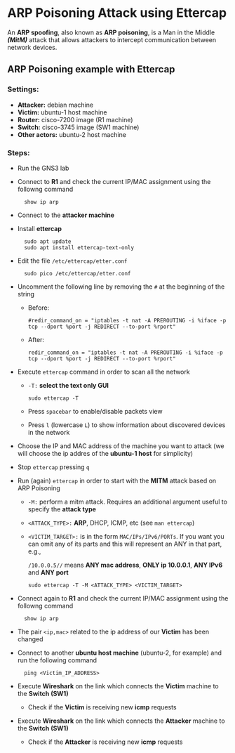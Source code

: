 # **ARP Poisoning Attack** using **Ettercap**

An **ARP spoofing**, also known as **ARP poisoning**, is a Man in the Middle _**(MitM)**_ attack that allows attackers to intercept communication between network devices.

## ARP Poisoning example with Ettercap
### Settings:
 * **Attacker:** debian machine
 * **Victim:** ubuntu-1 host machine
 * **Router:** cisco-7200 image (R1 machine)
 * **Switch:** cisco-3745 image (SW1 machine)
 * **Other actors:** ubuntu-2 host machine

### Steps:
* Run the GNS3 lab
* Connect to **R1** and check the current IP/MAC assignment using the followng command

        show ip arp        
* Connect to the **attacker machine**
* Install **ettercap**

        sudo apt update
        sudo apt install ettercap-text-only
* Edit the file `/etc/ettercap/etter.conf`

        sudo pico /etc/ettercap/etter.conf
* Uncomment the following line by removing the `#` at the beginning of the string

  * Before:

        #redir_command_on = "iptables -t nat -A PREROUTING -i %iface -p tcp --dport %port -j REDIRECT --to-port %rport"
  * After:

        redir_command_on = "iptables -t nat -A PREROUTING -i %iface -p tcp --dport %port -j REDIRECT --to-port %rport"
* Execute `ettercap` command in order to scan all the network 
  * `-T:` **select the text only GUI**

        sudo ettercap -T
  * Press `spacebar` to enable/disable packets view
  * Press `l` (lowercase `L`) to show information about discovered devices in the network
* Choose the IP and MAC address of the machine you want to attack (we will choose the ip addres of the **ubuntu-1 host** for simplicity)
* Stop `ettercap` pressing `q` 
* Run (again) `ettercap` in order to start with the **MITM** attack based on ARP Poisoning
  * `-M:` perform a mitm attack. Requires an additional argument useful to specify the **attack type**
  * `<ATTACK_TYPE>:` **ARP**, DHCP, ICMP, etc (see `man ettercap`) 
  * `<VICTIM_TARGET>:` is in the form `MAC/IPs/IPv6/PORTs`. If you want you can omit any of its parts and this will represent an ANY in that part, e.g.,
    
    `/10.0.0.5//` means **ANY mac address**, **ONLY ip 10.0.0.1**, **ANY IPv6** and **ANY port**

        sudo ettercap -T -M <ATTACK_TYPE> <VICTIM_TARGET>

* Connect again to **R1** and check the current IP/MAC assignment using the followng command

        show ip arp
* The pair `<ip,mac>` related to the ip address of our **Victim** has been changed
* Connect to another **ubuntu host machine** (ubuntu-2, for example) and run the following command

        ping <Victim_IP_ADDRESS>
* Execute **Wireshark** on the link which connects the **Victim** machine to the **Switch (SW1)**
    * Check if the **Victim** is receiving new **icmp** requests
* Execute **Wireshark** on the link which connects the **Attacker** machine to the **Switch (SW1)**
    * Check if the **Attacker** is receiving new **icmp** requests
  